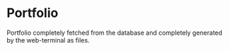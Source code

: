 # Portfolio
Portfolio completely fetched from the database and completely generated by the web-terminal as files.